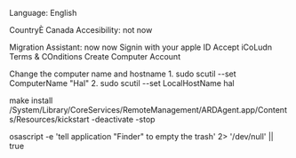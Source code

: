 

Language: English


CountryÈ Canada
Accesibility: not now

Migration Assistant: now now
Signin with your apple ID
Accept iCoLudn Terms & COnditions
Create Computer Account

Change the computer name and hostname
  	1. sudo scutil --set ComputerName "Hal"
		2. sudo scutil --set LocalHostName hal

 make install
 /System/Library/CoreServices/RemoteManagement/ARDAgent.app/Contents/Resources/kickstart -deactivate -stop

 osascript -e 'tell application "Finder" to empty the trash' 2> '/dev/null' || true
